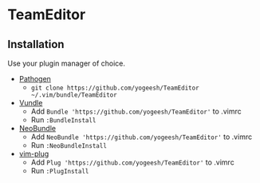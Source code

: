 # TeamEditor 

## Installation

Use your plugin manager of choice.

- [Pathogen](https://github.com/tpope/vim-pathogen)
  - `git clone https://github.com/yogeesh/TeamEditor ~/.vim/bundle/TeamEditor`
- [Vundle](https://github.com/gmarik/vundle)
  - Add `Bundle 'https://github.com/yogeesh/TeamEditor'` to .vimrc
  - Run `:BundleInstall`
- [NeoBundle](https://github.com/Shougo/neobundle.vim)
  - Add `NeoBundle 'https://github.com/yogeesh/TeamEditor'` to .vimrc
  - Run `:NeoBundleInstall`
- [vim-plug](https://github.com/junegunn/vim-plug)
  - Add `Plug 'https://github.com/yogeesh/TeamEditor'` to .vimrc
  - Run `:PlugInstall`
